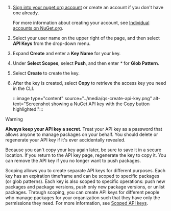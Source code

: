 1. [Sign into your nuget.org account](https://www.nuget.org/users/account/LogOn?returnUrl=%2F) or create an account if you don't have one already.

   For more information about creating your account, see [Individual accounts on NuGet.org](../../nuget-org/individual-accounts.md).

1. Select your user name on the upper right of the page, and then select **API Keys** from the drop-down menu.

1. Expand **Create** and enter a **Key Name** for your key.

1. Under **Select Scopes**, select **Push**, and then enter _*_ for **Glob Pattern**.

1. Select **Create** to create the key.

1. After the key is created, select **Copy** to retrieve the access key you need in the CLI.

    :::image type="content" source="../media/qs-create-api-key.png" alt-text="Screenshot showing a NuGet API key with the Copy button highlighted.":::

> [!WARNING]
> **Always keep your API key a secret**. Treat your API key as a password that allows anyone to manage packages on your behalf. You should delete or regenerate your API key if it's ever accidentally revealed.
>
> Because you can't copy your key again later, be sure to save it in a secure location. If you return to the API key page, regenerate the key to copy it. You can remove the API key if you no longer want to push packages.

Scoping allows you to create separate API keys for different purposes. Each key has an expiration timeframe and can be scoped to specific packages (or glob patterns). Each key is also scoped to specific operations: push new packages and package versions, push only new package versions, or unlist packages. Through scoping, you can create API keys for different people who manage packages for your organization such that they have only the permissions they need. For more information, see [Scoped API keys](../../nuget-org/scoped-api-keys.md).
